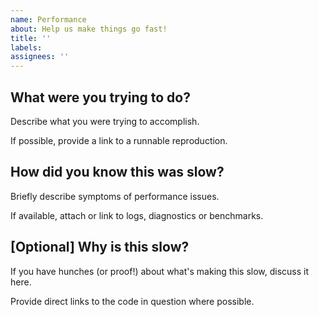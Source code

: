 ```yaml
---
name: Performance
about: Help us make things go fast!
title: ''
labels:
assignees: ''
---
```


## What were you trying to do?

Describe what you were trying to accomplish.

If possible, provide a link to a runnable reproduction.

## How did you know this was slow?

Briefly describe symptoms of performance issues.

If available, attach or link to logs, diagnostics or benchmarks.

## [Optional] Why is this slow?

If you have hunches (or proof!) about what's making this slow, discuss it here.

Provide direct links to the code in question where possible.
